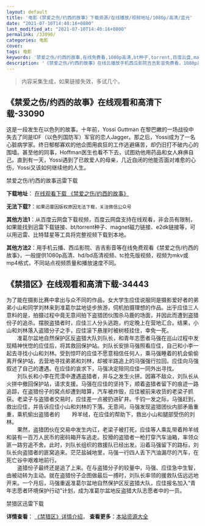 ```yaml
---
layout: default
title: '电影《禁爱之伤/约西的故事》下载资源/在线播放/视频地址/1080p/高清/蓝光'
date: "2021-07-10T14:40:16+0800"
last_modified_at: "2021-07-10T14:40:16+0800"
permalink: /33090/
categories: 电影
cover:
tags: 电影
keywords: '禁爱之伤/约西的故事,在线免费看,1080p高清,bt种子,torrent,百度云盘,magnet,磁力链,迅雷下载资源'
description: '《禁爱之伤/约西的故事》在线云播放手机西瓜影院吉吉影音免费看，1080p高清bd/hd未删减完整版和tc抢先枪版，mkv/mp4格式，附带bt/torrent种子、magnet/磁力链、百度云盘、网盘资源迅雷下载链接'
---
```


>内容采集生成，如果链接失效，多试几个。


## 《禁爱之伤/约西的故事》在线观看和高清下载-33090

这是一段发生在以色列的故事。十年前，Yossi Guttman 在黎巴嫩的一场战役中失去了同是IDF（以色列国防军）军官的恋人Jagger。那之后，Yossi成为了一名心脏病学家。终日郁郁寡欢的他企图用疯狂的工作逃避痛苦，却仍旧打不破内心的围墙。甚至他的同事，Hoffman医生也看不下去，试图劝他用药品和女人麻痹自己。直到有一天，Yossi遇到了已故爱人的母亲，几近自闭的他能否面对难愈的心伤，Yossi又该如何继续他的人生。</p>


禁爱之伤/约西的故事迅雷下载

**下载地址**： [在线观看下载 《禁爱之伤/约西的故事》](https://www.993dy.com//vod-detail-id-15687.html) 


**无法下载?**：`如果迅雷因版权原因无法下载，关注微信公众号 `

**其他方法1**：从百度云网盘下载视频，百度云网盘支持在线观看，非会员有限制，如果能找到迅雷下载链接、bt/torrent种子、magnet磁力链接、e2dk链接等，可以用迅雷、比特彗星等工具将完整视频下载到本地。

**其他方法2**：用手机云播、西瓜影院、吉吉影音等在线免费观看《禁爱之伤/约西的故事》，一般提供1080p高清、hd/bd高清视频、tc抢先版视频，视频为mkv或mp4格式，不同站点视频质量和播放速度不同。


## 《禁猎区》在线观看和高清下载-34443

为了能在摄影比赛中拿出与众不同的作品，女大学生应佳说服同是摄影爱好者的弟弟小山和同学刘林来到准葛尔盆地徒步旅游，伺机拍摄理想的作品。出乎应佳三人意料的是，拍摄过程中竟无意间拍下盗猎团伙围杀马鹿的场面，并因此而遭到盗猎份子的追杀。摆脱盗猎者时，应佳三人分头逃跑，约定晚上在营地汇合。结果，小山和刘林落入盗猎分子之手，应佳滚下悬崖时被树枝挂住，幸免一死。<br />　　准葛尔盆地自然保护区反盗猎大队刘队长，和青年志愿者马强在巡山过程中发现精神恍惚的应佳后，将其救回保护站。刘队长安排马强照看应佳，自己和小李一起去寻找小山和刘林。受到惊吓的应佳不愿意相信任何人，乘马强睡着的机会偷偷离开保护站，去营地寻找弟弟和刘林，却被半路追上的马强强行拉回。应佳向马强叙述了自己的遭遇。在应佳的哀求下，马强决定陪同应佳一同外出寻找。<br />　　刘队长和小李在荒漠中遭遇盗猎者，并与之发生火拼。因寡不敌众，刘队长从火拼中撤回保护站，请求支援。马强在应佳的坚持下，顺着盗猎者留下的痕迹一路追踪，在盗猎份子的窝点却遭到暗算，汽车被炸毁，应佳被前来收货的老梁子抓获。老梁子与盗猎者交易时，应佳差一点被扔进矿井。千钧一发之际，马强赶到，救出应佳，并告诉应佳小山和刘林的下落。无意间，马强发现盗猎团伙内部矛盾重重，乘机偷出盗猎者的 　　羚羊绒，在应佳的帮助下，救出小山和腿部受伤的刘林。<br />　　果然，盗猎团伙在交易中发生内讧，老梁子被打死，应佳等人乘乱带着羚羊绒和装有一百万人民币的密码箱开车逃走。狡猾的盗猎者一枪打穿汽车油箱，率领众匪一路穷追不舍。此时，刘队长组织的救援队已经出发。沿着马强留下的路标，刘队长向盗猎者的匪窝追来。茫茫盐碱地里，马强一行四人丢下汽油漏尽的汽车，在死亡谷中艰难地前行。<br />　　盗猎份子最终还是追了上来。在与盗猎分子的较量中，马强、应佳急中生智，由被动转为主动。就在盗猎份子企图做最后一搏时，刘队长率领的援救队伍远远地开来。一个月后，马强重返准葛尔盆地自然保护区反盗猎大队，应佳报名加入“青年志愿者环境保护行动&rdquo;计划，成为准葛尔盆地反盗猎大队志愿者中的一员。


禁猎区迅雷下载

**详情查看**： [《禁猎区》详情介绍](/movie/34443/)， **查看更多**：[本站资源大全](/movie/t/all/)

